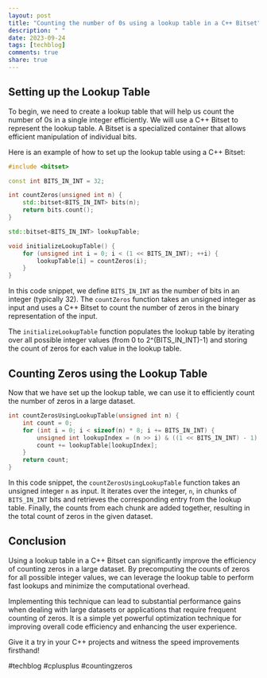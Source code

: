 ```yaml
---
layout: post
title: "Counting the number of 0s using a lookup table in a C++ Bitset"
description: " "
date: 2023-09-24
tags: [techblog]
comments: true
share: true
---
```


## Setting up the Lookup Table

To begin, we need to create a lookup table that will help us count the number of 0s in a single integer efficiently. We will use a C++ Bitset to represent the lookup table. A Bitset is a specialized container that allows efficient manipulation of individual bits.

Here is an example of how to set up the lookup table using a C++ Bitset:

```cpp
#include <bitset>

const int BITS_IN_INT = 32;

int countZeros(unsigned int n) {
    std::bitset<BITS_IN_INT> bits(n);
    return bits.count();
}

std::bitset<BITS_IN_INT> lookupTable;

void initializeLookupTable() {
    for (unsigned int i = 0; i < (1 << BITS_IN_INT); ++i) {
        lookupTable[i] = countZeros(i);
    }
}
```

In this code snippet, we define `BITS_IN_INT` as the number of bits in an integer (typically 32). The `countZeros` function takes an unsigned integer as input and uses a C++ Bitset to count the number of zeros in the binary representation of the input.

The `initializeLookupTable` function populates the lookup table by iterating over all possible integer values (from 0 to 2^(BITS_IN_INT)-1) and storing the count of zeros for each value in the lookup table.

## Counting Zeros using the Lookup Table

Now that we have set up the lookup table, we can use it to efficiently count the number of zeros in a large dataset.

```cpp
int countZerosUsingLookupTable(unsigned int n) {
    int count = 0;
    for (int i = 0; i < sizeof(n) * 8; i += BITS_IN_INT) {
        unsigned int lookupIndex = (n >> i) & ((1 << BITS_IN_INT) - 1);
        count += lookupTable[lookupIndex];
    }
    return count;
}
```

In this code snippet, the `countZerosUsingLookupTable` function takes an unsigned integer `n` as input. It iterates over the integer, `n`, in chunks of `BITS_IN_INT` bits and retrieves the corresponding entry from the lookup table. Finally, the counts from each chunk are added together, resulting in the total count of zeros in the given dataset.

## Conclusion

Using a lookup table in a C++ Bitset can significantly improve the efficiency of counting zeros in a large dataset. By precomputing the counts of zeros for all possible integer values, we can leverage the lookup table to perform fast lookups and minimize the computational overhead.

Implementing this technique can lead to substantial performance gains when dealing with large datasets or applications that require frequent counting of zeros. It is a simple yet powerful optimization technique for improving overall code efficiency and enhancing the user experience.

Give it a try in your C++ projects and witness the speed improvements firsthand!

#techblog #cplusplus #countingzeros